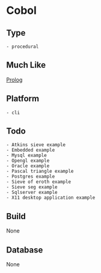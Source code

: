 # Cobol

## Type
	- procedural
## Much Like
[Prolog](PROLOG.md)
## Platform
	- cli
## Todo
	- Atkins sieve example
	- Embedded example
	- Mysql example
	- Opengl example
	- Oracle example
	- Pascal triangle example
	- Postgres example
	- Sieve of eroth example
	- Sieve seg example
	- Sqlserver example
	- X11 desktop application example
## Build
None
## Database
None